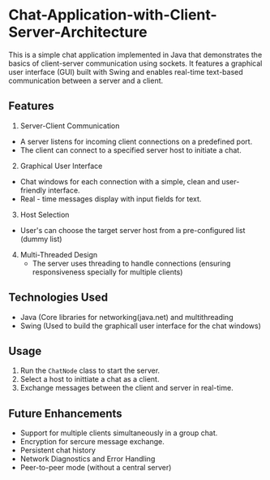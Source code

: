 # Chat-Application-with-Client-Server-Architecture
This is a simple chat application implemented in Java that demonstrates the basics of client-server communication using sockets. It features a graphical user interface (GUI) built with Swing and enables real-time text-based communication between a server and a client.

## Features
1. Server-Client Communication
  - A server listens for incoming client connections on a predefined port.
  - The client can connect to a specified server host to initiate a chat.

2. Graphical User Interface
  - Chat windows for each connection with a simple, clean and user-friendly interface.
  - Real - time messages display with input fields for text.

3. Host Selection
  - User's can choose the target server host from a pre-configured list (dummy list)

4. Multi-Threaded Design
   - The server uses threading to handle connections (ensuring responsiveness specially for multiple clients)
  
     
## Technologies Used
* Java (Core libraries for networking(java.net) and multithreading
* Swing (Used to build the graphicall user interface for the chat windows)

## Usage
1. Run the ```ChatNode``` class to start the server.
2. Select a host to inittiate a chat as a client.
3. Exchange messages between the client and server in real-time.


## Future Enhancements
* Support for multiple clients simultaneously in a group chat.
* Encryption for sercure message exchange.
* Persistent chat history
* Network Diagnostics and Error Handling
* Peer-to-peer mode (without a central server)
